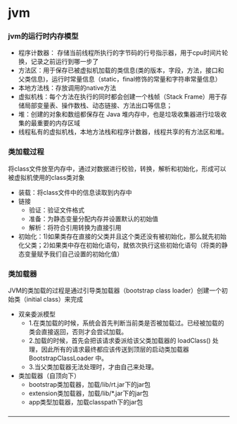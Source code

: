 <h1>jvm</h1>

<h3>jvm的运行时内存模型</h3>

+ 程序计数器： 存储当前线程所执行的字节码的行号指示器，用于cpu时间片轮换，记录之前运行到哪一步了
+ 方法区：用于保存已被虚拟机加载的类信息(类的版本，字段，方法，接口和父类信息)，运行时常量信息（static，final修饰的常量和字符串常量信息）  
+ 本地方法栈：存放调用的native方法
+ 虚拟机栈：每个方法在执行的同时都会创建一个栈帧（Stack Frame）用于存储局部变量表、操作数栈、动态链接、方法出口等信息；
+ 堆：创建的对象和数组都保存在 Java 堆内存中，也是垃圾收集器进行垃圾收集的最重要的内存区域
+ 线程私有的虚拟机栈，本地方法栈和程序计数器，线程共享的有方法区和堆。

<h3>类加载过程</h3>

  将class文件放至内存中，通过对数据进行校验，转换，解析和初始化，形成可以被虚拟机使用的class类对象
+ 装载：将class文件中的信息读取到内存中
+ 链接
  + 验证：验证文件格式
  + 准备：为静态变量分配内存并设置默认的初始值
  + 解析：将符合引用转换为直接引用
+ 初始化：1)如果类存在直接的父类并且这个类还没有被初始化，那么就先初始化父类；2)如果类中存在初始化语句，就依次执行这些初始化语句（将类的静态变量赋予我们自己设置的初始化值）

<h3>类加载器</h3>

JVM的类加载的过程是通过引导类加载器（bootstrap class loader）创建一个初始类（initial class）来完成
+ 双亲委派模型
  + 1.在类加载的时候，系统会首先判断当前类是否被加载过。已经被加载的类会直接返回，否则才会尝试加载。
  + 2.加载的时候，首先会把该请求委派给该父类加载器的 loadClass() 处理，因此所有的请求最终都应该传送到顶层的启动类加载器 BootstrapClassLoader 中。
  + 3.当父类加载器无法处理时，才由自己来处理。
+ 类加载器（自顶向下）
  + bootstrap类加载器，加载/lib/rt.jar下的jar包
  + extension类加载器，加载/lib/*.jar下的jar包
  + app类型加载器，加载classpath下的jar包

<h3></h3>

<hr>